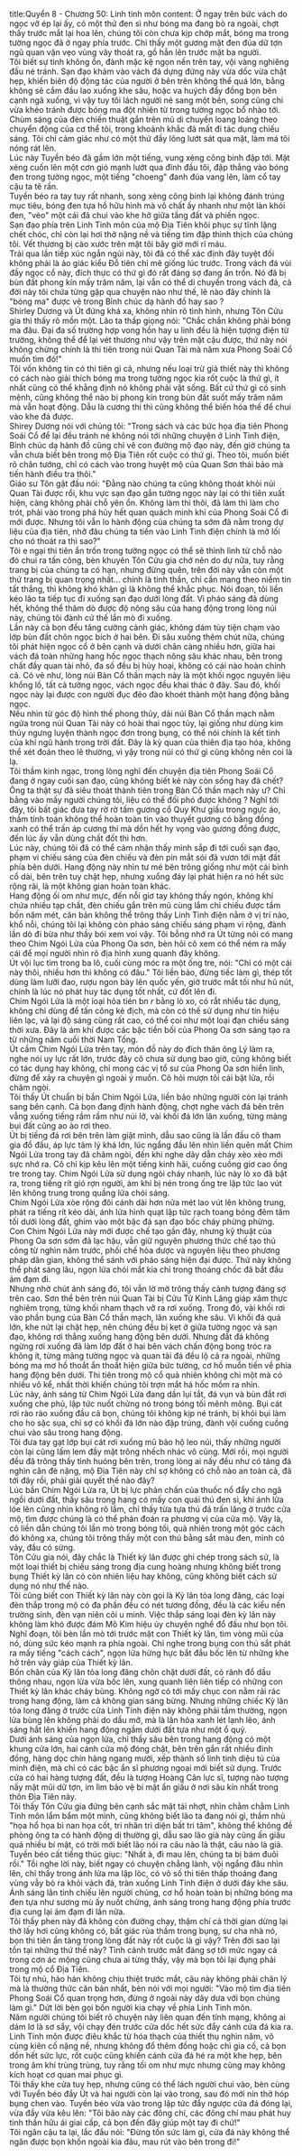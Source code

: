 title:Quyển 8 - Chương 50: Linh tinh môn
content:
Ở ngay trên bức vách do ngọc vỡ ép lại ấy, có một thứ đen sì như bóng ma đang bò ra ngoài, chợt thấy trước mắt lại hoa lên, chúng tôi còn chưa kịp chớp mắt, bóng ma trong tường ngọc đã ở ngay phía trước. Chỉ thấy một gương mặt đen đúa dữ tợn ngũ quan vặn vẹo vùng vãy thoát ra, gồ hẳn lên trước mặt ba người.<br>Tôi biết sự tình không ổn, đành mặc kệ ngọn nến trên tay, vội vàng nghiêng đầu né tránh. Sạn đạo khảm vào vách đá dựng đứng này vừa dốc vừa chật hẹp, khiến biên độ động tác của người ở bên trên không thể quá lớn, bằng không sẽ cắm đầu lao xuống khe sâu, hoặc va huých đẩy đồng bọn bên cạnh ngã xuống, vì vậy tuy tôi lách người né sang một bên, song cũng chi vừa khéo tránh được bóng ma đột nhiên từ trong tường ngọc bổ nhào tới.<br>Chùm sáng của đèn chiến thuật gắn trên mũ di chuyến loang loáng theo chuyển động của cơ thể tôi, trong khoảnh khắc đã mất đi tác dụng chiếu sáng. Tôi chỉ cảm giác như có một thứ đầy lông lướt sát qua mặt, làm má tôi nóng rát lên.<br>Lúc này Tuyền béo đã gầm lớn một tiếng, vung xẻng công binh đập tới. Mặt xẻng cuốn lên một cơn gió mạnh lướt qua đỉnh đầu tôi, đập thẳng vào bóng đen trong tường ngọc, một tiếng "choeng" đanh đúa vang lên, làm cổ tay cậu ta tê rần.<br>Tuyền béo ra tay tuy rất nhanh, song xẻng công binh lại không đánh trúng mục tiêu, bóng đen tựa hồ hữu hình mà vô chất ấy nhanh như một làn khói đen, "vèo" một cái đã chui vào khe hở giữa tầng đất và phiến ngọc.<br>Sạn đạo phía trên Linh Tinh môn của mộ Địa Tiên khôi phục sự tĩnh lặng chết chóc, chỉ còn lại hơi thở nặng nề và tiếng tim đập thình thịch của chúng tôi. Vết thương bị cào xước trên mặt tôi bây giờ mới rỉ máu.<br>Trải qua lần tiếp xúc ngắn ngủi này, tôi đã có thể xác định đây tuyệt đối không phải là ảo giác kiểu Đỗ tiên chỉ mê giống lúc trước. Trong vách đá vùi đầy ngọc cổ này, đích thực có thứ gì đó rất đáng sợ đang ấn trốn. Nó đã bị bùn đất phong kín mấy trăm năm, lại vẫn có thể di chuyển trong vách đá, cả đời này tôi chứa từng gặp qua chuyện nào như thế, lẽ nào đây chính là "bóng ma" được vẽ trong Bỉnh chúc dạ hành đồ hay sao ?<br>Shirley Dương và Út đứng khá xa, không nhìn rõ tình hình, nhưng Tôn Cửu gia thì thấy rõ mồn một. Lão ta thấp giọng nói: "Chắc chắn không phải bóng ma đâu. Đại đa số trường hợp vong hồn hay u linh đều là hiện tượng điện từ trường, không thể để lại vét thương như vậy trên mặt cậu được, thứ này nói không chừng chính là thi tiên trong núi Quan Tài mà năm xưa Phong Soái Cổ muốn tìm đó!"<br>Tôi vốn không tin có thi tiên gì cả, nhưng nếu loại trừ giả thiết này thì không có cách nào giải thích bóng ma trong tường ngọc kia rốt cuộc là thứ gì, ít nhất cũng có thể khẳng định nó không phải vật sống. Bất cứ thứ gì có sinh mệnh, cũng không thể nào bị phong kín trong bùn đất suốt mấy trăm năm mà vẫn hoạt động. Dẫu là cương thi thì cũng không thể biến hóa thế để chui vào khe đá được.<br>Shirey Dương nói với chúng tôi: "Trong sách và các bức họa địa tiên Phong Soái Cổ để lại đều tránh né không nói tới những chuyện ở Linh Tinh điện, Bỉnh chúc dạ hành đồ cũng chỉ vẽ con đường mộ đạo này, đến giờ chúng ta vẫn chưa biết bên trong mộ Địa Tiên rốt cuộc có thứ gì. Theo tôi, muốn biết rõ chân tướng, chỉ có cách vào trong huyệt mộ của Quan Sơn thái bảo mà tiến hành điều tra thôi."<br>Giáo sư Tôn gật đầu nói: "Đằng nào chúng ta cũng không thoát khỏi núi Quan Tài được rổi, khu vực sạn đạo gắn tường ngọc này lại có thi tiên xuất hiện, càng không phải chỗ yên ổn. Không làm thì thôi, đã làm thì làm cho trót, phải vào trong phá hủy hết quan quách minh khí của Phong Soái Cổ đi mới được. Nhưng tôi vẫn lo hành động của chúng ta sớm đã nằm trong dự liệu của địa tiên, nhỡ đâu chúng ta tiến vào Linh Tinh điện chính là mở lối cho nó thoát ra thì sao?"<br>Tôi e ngại thi tiên ẩn trốn trong tường ngọc có thể sẽ thình lình từ chỗ nào đó chui ra tấn công, bèn khuyên Tôn Cửu gia chớ nên do dự nữa, tuy rằng trang bị của chúng ta có hạn, nhưng đừng quên, trên đời này vẫn còn một thứ trang bị quan trọng nhất... chính là tinh thần, chỉ cần mang theo niềm tin tất thắng, thì không khó khăn gì là không thể khắc phục. Nói đoạn, tôi liền kéo lão ta tiếp tục đi xuống sạn đạo dưới lòng đất. Vì pháo sáng đã dùng hết, không thể thăm dò được độ nông sâu của hang động trong lòng núi này, chúng tôi đành cứ thế lần mò đi xuống.<br>Lần này cả bọn đều tăng cường cảnh giác, không dám tùy tiện chạm vào lớp bùn đất chôn ngọc bích ở hai bên. Đi sâu xuống thêm chút nữa, chúng tôi phát hiện ngọc cổ ở bên cạnh và dưới chân càng nhiều hơn, giữa hai vách đá toàn những hang hốc ngọc thạch nông sâu khác nhau, bên trong chất đầy quan tài nhỏ, đa số đều bị hủy hoại, không có cái nào hoàn chỉnh cả. Có vẻ như, lòng núi Bàn Cổ thần mạch này là một khối ngọc nguyên liệu khổng lồ, tất cả tường ngọc, vách ngọc đều khai thác ở đây. Sau đó, khối ngọc này lại được con người đục đẽo đào khoét thành một hang động bằng ngọc.<br>Nếu nhìn từ góc độ hình thế phong thủy, dải núi Bàn Cổ thần mạch nằm ngửa trong núi Quan Tài này có hoài thai ngọc tủy, lại giống như dùng kim thủy ngưng luyện thành ngọc đơn trong bụng, có thể nói chính là kết tinh của khí ngũ hành trong trời đất. Đây là kỳ quan của thiên địa tạo hóa, không thể xét đoán theo lẽ thường, vì yậy trong núi có thứ gì cũng không nên coi là lạ.<br>Tôi thầm kinh ngạc, trong lòng nghĩ đến chuyện địa tiên Phong Soái Cổ đang ở ngay cuối sạn đạo, cũng không biết kẻ này còn sống hay đã chết? Ông ta thật sự đã siêu thoát thành tiên trong Bàn Cổ thần mạch này ư? Chỉ bằng vào mấy người chúng tôi, liệu có thể đối phó được không ? Nghĩ tới đây, tôi bất giác đưa tay rờ rờ tấm gương cổ Quy Khư giấu trong ngực áo, thầm tính toán không thể hoàn toàn tin vào thuyết gương có bằng đồng xanh có thể trấn áp cương thi mà dồn hết hy vọng vào gương đồng được, đến lúc ấy vẫn dùng chất đốt thì hơn.<br>Lúc này, chúng tôi đã có thể cảm nhận thấy mình sắp đi tới cuối sạn đạo, phạm vi chiếu sáng của đèn chiếu và đèn pin mắt sói đã vươn tới mặt đất phía bên dưới. Hang động này nhìn tư mé bên trông giống như một cái bình cổ dài, bên trên tuy chật hẹp, nhưng xuổng đáy lại phát hiện ra nó hết sức rộng rãi, là một không gian hoàn toàn khác.<br>Hang động ối om như mực, đến nỗi giơ tay không thấy ngón, không khí chứa nhiều tạp chất, đèn chiếu gắn trên mũ cùng lắm chỉ chiếu được tầm bốn năm mét, căn bản không thể trông thấy Linh Tinh điện nằm ở vị trí nào, khổ nỗi, chúng tôi lại không còn pháo sáng chiếu sáng phạm vi rộng, đành lần dò đi bừa như thầy bói xem voi vậy. Tôi bỗng nhớ ra Út từng nói có mang theo Chim Ngói Lửa của Phong Oa sơn, bèn hỏi cô xem có thể ném ra mấy cái để mọi người nhìn rõ địa hình xung quanh đây không.<br>Út vội lục tìm trong ba lô, cuối cùng móc ra một ống tre, nói: "Chỉ có một cái này thôi, nhiều hơn thì không có đâu." Tôi liền bảo, đừng tiếc làm gì, thép tốt dùng làm lưỡi đao, rượu ngon bày lên quốc yến, giờ trước mắt tối như hũ nút, chính là lúc nó phát huy tác dụng tốt nhất, cứ đốt lên đi.<br>Chim Ngói Lửa là một ỉoại hỏa tién b*n r* bằng lò xo, có rẫt nhiểu tác dụng, không chỉ dùng để tấn công kẻ địch, mà còn có thế sử dụng như tín hiệu liên lạc, vả lại độ sáng cũng rất cao, có thể coi như một loại đạn chiếu sáng thời xưa. Đây là ám khí được các bậc tiền bối của Phong Oa sơn sáng tạo ra từ những năm cuối thời Nam Tống.<br>Út cầm Chim Ngói Lửa trên tay, món đồ này do đích thân ông Lý làm ra, nghe nói uy lực rất lớn, trước đây cô chưa sử dụng bao giờ, cũng không biết có tác dụng hay không, chỉ mong các vị tổ sư của Phong Oa sơn hiển linh, đừng để xảy ra chuyện gì ngoài ý muốn. Cô hỏi mượn tôi cái bật lửa, rồi châm ngòi.<br>Tôi thấy Út chuẩn bị bắn Chim Ngói Lửa, liền bảo những người còn lại tránh sang bên cạnh. Cả bọn đang định hành động, chợt nghe vách đá bên trên vẳng xuống tiếng rầm rầm như núi lở, vài khối đá lớn lăn xuống, từng mảng bụi đất cũng ao ào rơi theo.<br>Út bị tiếng đá rơi bên trên làm giật mình, dẫu sao cũng là lần đầu cô tham gia đổ đấu, áp lực tâm lý khá lớn, lúc ngẩng đầu lên nhìn liền quên mất Chim Ngói Lửa trong tay đã châm ngòi, đến khi nghe dây dẫn cháy xèo xèo mới sực nhớ ra. Cô chỉ kịp kêu lên một tiếng kinh hãi, cuống cuồng giơ cao ống tre trong tay. Chim Ngói Lửa sử dụng ngòi cháy nhanh, lúc này lò xo đã bật ra, trong tiếng rít gió rợn người, ám khí bị nén trong ống tre lập tức lao vút lên không trung trong quầng lửa chói sáng.<br>Chim Ngói Lửa xòe rộng đôi cánh dài hơn nửa mét lao vút lên không trung, phát ra tiếng rít kéo dài, ánh lửa hình quạt lập tức rạch toang bóng đêm tăm tối dưới lòng đất, ghim vào một bậc đá sạn đạo bốc cháy phừng phừng.<br>Con Chim Ngói Lửa này mới được chế tạo gần đây, nhưng kỹ thuật của Phong Oa sơn sớm đã lạc hậu, vẫn giữ nguyên phương thức chế tạo thủ công từ nghìn năm trước, phối chế hỏa dược và nguyên liệu theo phương pháp dân gian, không thể sánh với pháo sáng hiện đại được. Thứ này không thể phát sáng lâu, ngọn lửa chói mắt kia chỉ trong thoáng chốc đã bắt đầu ảm đạm đi.<br>Nhưng nhờ chút ánh sáng đó, tôi vẫn lờ mờ trông thấy cảnh tượng đáng sợ trên cao. Sơn thể bên trên núi Quan Tài bị Cửu Tử Kinh Lăng giáp xâm thực nghiêm trọng, từng khối nham thạch vỡ ra rơi xuống. Trong đó, vài khối rơi vào phần bụng của Bàn Cổ thần mạch, lăn xuống khe sâu. Vì khối đá quá lớn, khe nứt lại chật hẹp, nên chúng đều bị kẹt ở giữa tường ngọc và sạn đạo, không rơi thẳng xuống hang động bên dưới. Nhưng đất đá không ngừng rơi xuống đã làm lớp đất ở hai bên vách chấn động bong tróc ra không ít, từng mảng tường ngọc và quan tài đá đều lộ cả ra ngoài, những bóng ma mơ hồ thoắt ẩn thoắt hiện giữa bức tường, cơ hồ muổn tiến về phía hang động bên dưới. Thi tiên trong mộ cổ quả nhiên không chi một mà có nhiều vô kể, nhất thời khiến chúng tôi trợn mắt há hốc mồm ra nhìn.<br>Lúc này, ánh sáng từ Chim Ngói Lửa đang dần lụi tắt, đá vụn và bùn đắt rơi xuống che phủ, lập tức nuốt chửng nó trong bóng tối mênh mông. Bụi cát rơi rào rào xuống đầu cả bọn, chúng tôi không kịp né tránh, bị khói bụi làm cho ho sặc sụa, chỉ sợ có khối đá lớn nào đập trúng, đành vội cuống cuồng chui vào sâu trong hang động.<br>Tôi đưa tay gạt lớp bụi cát rơi xuống mũ bảo hộ leo núi, thấy những người còn lại cũng lấm lem đầy mặt trông nhếch nhác vô cùng. Mới rồi, mọi người đều đã trông thấy tình huóng bên trên, trong lòng ai nấy đều như có tảng đá nghìn cân đè nặng, mộ Địa Tiên này chỉ sợ không có chỗ nào an toàn cả, đã tới đây rồi, phải giải quyết thế nào đây?<br>Lúc bắn Chim Ngói Lửa ra, Út bị lực phản chấn của thuốc nổ đẩy cho ngã ngồi dưới đất, thấy sâu trong hang có mấy con quái thú đen sì, khi ánh lửa lóe lên cũng nhìn không rõ lắm, chỉ thấy từa tựa thú đá trấn lăng ở trước cửa mộ, tìm được chúng là có thể phán đoán ra phương vị của cửa mộ. Vậy là, cô liền dẫn chúng tôi lần mò trong bóng tối, quả nhiên trong một góc cách đó không xa, chúng tôi trông thấy một con thú bằng sắt màu đen, mình có vảy, đầu có sừng.<br>Tôn Cửu gia nói, đây chắc là Thiết kỳ lân được ghi chép trong sách sử, là một loại thiết bị chiếu sáng trong địa cung hoàng nhưng không biết trong bụng Thiết kỳ lân có còn nhiên liệu hay không, cũng không biết cách sử dụng nó như thế nào.<br>Tôi cũng biết con Thiết kỳ lân này còn gọi là Kỳ lân tỏa long đăng, các loại đèn thắp trong mộ có đa phần đều có nét tương đồng, đều là các kiểu nến trường sinh, đèn vạn niên cõi u minh. Việc thắp sáng loại đèn kỳ lân này không làm khó được đám Mô Kim hiệu úy chuyên nghề đổ đấu như bọn tôi. Nghĩ đoạn, tôi bèn lần mò tới trước mặt con Thiết kỳ lân, tìm vòng mũi của nó, dùng sức kéo mạnh ra phía ngoài. Chỉ nghe trong bụng con thú sắt phát ra mấy tiếng "cách cách", ngọn lửa hừng hực bắt đắu bốc lên từ những khe hở trên vảy giáp của Thiết kỳ lân.<br>Bốn chân của Kỳ lân tỏa long đăng chôn chặt dưới đất, có rãnh đổ dầu thông nhau, ngọn lửa vừa bốc lên, xung quanh liên liên tiếp có những con Thiết kỳ lân khác cháy bùng. Không ngờ có tới mấy chục con nằm rải rác trong hang động, làm cả không gian sáng bừng. Nhưng những chiếc Kỳ lân tỏa long đăng ở trước cửa Linh Tinh điện này không phải tầm thường, ngọn lửa bùng lên không phải do dầu mỡ, mà là lân hỏa xanh lét lạnh lẽo, ánh sáng hắt lên khiến hang động ngầm dưới đất tựa như một ổ quỷ.<br>Dưới ánh sáng của ngọn lửa, chỉ thấy sâu bên trong hang động có một khung cửa lớn, hai cánh cửa mộ đóng chặt, bên trên gắn rất nhiều đinh đồng, hàng dọc chín hàng ngang mười, xếp thành số linh tinh diệu tú của minh điện, mà chỉ có các bậc ẩn sĩ phương ngoại mới biết sử dụng. Trước cửa có hai hàng tượng đất, đều là tượng Hoàng Cân lực sĩ, tượng nào tượng nấy mặt mũi dữ tợn, im lìm bảo vệ bí mật ẩn giấu ở nơi sâu kín nhất trong thôn Địa Tiên này.<br>Tôi thấy Tôn Cửu gia đứng bên cạnh sắc mặt tái nhợt, nhìn chằm chằm Linh Tinh môn lẩm bẩm một mình, cũng không biết lão ta đang nói gì, thầm nhủ "họa hổ họa bì nan họa cốt, tri nhân tri diện bất tri tâm", không thể không đề phòng ông ta có hành động dị thường gì, dẫu sao lão già này cũng ấn giấu quá nhiều bí mật, có trời mới biết lão nói ra câu nào là thật, câu nào là giả.<br>Tuyền béo cất tiếng thúc giục: "Nhất à, đi mau lên, chúng ta bị bám đuôi rồi." Tồi nghe lời này, biết ngay có chuyện chẳng lành, vội ngẩng đâu nhìn lên, chỉ thấy trong ánh lửa ma lập lòc, có vô số thi tiên thấp thoáng đang vùng vẫy bò ra khỏi vách đá, tràn xuống Linh Tinh điện ở dưới đáy khe sâu. Ánh sáng lân tinh chiếu lên người chúng, cơ hổ hoàn toàn bị những bóng ma đen tựa như sương mù ấy nuốt chửng, ánh sáng trong hang động phía trước địa cung lại ảm đạm đi lần nữa.<br>Tôi thấy phen này đã không còn đường chạy, thậm chí cả thời gian dừng lại thở lấy hơi cũng không có, bất giác rủa thầm trong bụng, sư cha nhà nó, bọn thi tiên ẩn tàng trong lòng đất này rốt cuộc là gì vậy? Trên đời sao lại tồn tại những thứ thế này? Tình cảnh trước mắt đáng sợ tới mức ngay cả trong cơn ác mộng cũng chưa ai từng thấy, vậy mà bọn tôi lại đụng phải trong mộ cổ Địa Tiên.<br>Tôi tự nhủ, hảo hán không chịu thiệt trước mắt, câu này không phải chân lý mà là thường thức căn bản nhất, bèn nói với mọi người: "Vào mộ tìm địa tiên Phong Soái Cổ quan trọng hơn, đừng ở ngoài này dây dưa với bọn chúng làm gì." Dứt lời bèn gọi bốn người kia chạy về phía Linh Tinh môn.<br>Năm người chúng tôi biết rõ chuyện này liên quan đến tính mạng, không ai dám lơ là sơ sẩy, vội chạy đén trước cửa dốc hết sức đẩy cánh cửa đá kia ra. Linh Tinh môn được điêu khắc từ hóa thạch của thiết thụ nghìn năm, vô cùng kiên cố nặng nề, nhưng không đổ thêm đồng hoặc chì gia cố, cả bọn dồn hết sức lực, rốt cuộc cũng khiến cánh cửa đá hé ra một khe hẹp, bên trong âm khí trùng trùng, tuy rằng tối om như mực nhưng cũng may không kích hoạt cơ quan mai phục gì.<br>Tôi thấy khe cửa tuy hẹp, nhưng cũng có thể lách người chui vào, bèn cùng với Tuyển béo đẩy Út và hai người còn lại vào trong, sau đó mới nín thở hóp bụng chen vào. Tuyền béo vừa vào trong lập tức đẩy ngược cửa đá đóng lại, vừa đẩy vừa kêu lên: "Tôi bảo này các đông chí, các đông chí mau phát huy tinh thần hữu ái giai cấp, cả bọn đến đây giúp một tay đi chứ!"<br>Tôi ngăn cậu ta lại, lắc đắu nói: "Đừng tốn sức làm gì, cửa đá này không thể ngăn được bọn khốn ngoài kia đâu, mau rút vào bên trong đi!"